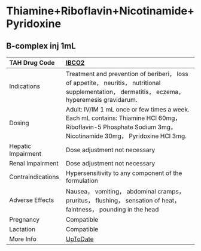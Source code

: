 # Thiamine+Riboflavin+Nicotinamide+Pyridoxine

## B-complex inj 1mL

| TAH Drug Code      | [IBCO2](https://www.tahsda.org.tw/drugs/hissearch.php?drug_code=IBCO2)                                                                                        |
|:-------------------|:--------------------------------------------------------------------------------------------------------------------------------------------------------------|
| Indications        | Treatment and prevention of beriberi， loss of appetite， neuritis， nutritional supplementation， dermatitis， eczema， hyperemesis gravidarum.              |
| Dosing             | Adult: IV/IM 1 mL once or few times a week. Each mL contains: Thiamine HCl 60mg， Riboflavin-5 Phosphate Sodium 3mg， Nicotinamide 30mg， Pyridoxine HCl 3mg. |
| Hepatic Impairment | Dose adjustment not necessary                                                                                                                                 |
| Renal Impairment   | Dose adjustment not necessary                                                                                                                                 |
| Contraindications  | Hypersensitivity to any component of the formulation                                                                                                          |
| Adverse Effects    | Nausea， vomiting， abdominal cramps， pruritus， flushing， sensation of heat， faintness， pounding in the head                                             |
| Pregnancy          | Compatible                                                                                                                                                    |
| Lactation          | Compatible                                                                                                                                                    |
| More Info          | [UpToDate](https://www.uptodate.com/contents/thiamine+riboflavin+nicotinamide+pyridoxine-drug-information)                                                    |

